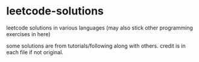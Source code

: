 # leetcode-solutions
leetcode solutions in various languages (may also stick other programming exercises in here)

some solutions are from tutorials/following along with others. credit is in each file if not original.
